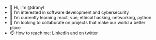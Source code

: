 - 👋 Hi, I’m @dranyl
- 👀 I’m interested in software development and cybersecurity
- 🌱 I’m currently learning react, vue, ethical hacking, networking, python
- 💞️ I’m looking to collaborate on projects that make our world a better place
- 📫 How to reach me: [LinkedIn](https://www.linkedin.com/in/lynardsalingujay/) and on [twitter](https://twitter.com/@dranyl_105)

<!---
dranyl/dranyl is a ✨ special ✨ repository because its `README.md` (this file) appears on your GitHub profile.
You can click the Preview link to take a look at your changes.
--->
